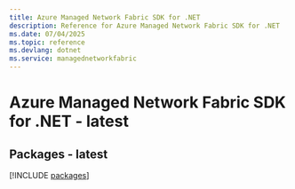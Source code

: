 ```yaml
---
title: Azure Managed Network Fabric SDK for .NET
description: Reference for Azure Managed Network Fabric SDK for .NET
ms.date: 07/04/2025
ms.topic: reference
ms.devlang: dotnet
ms.service: managednetworkfabric
---
```

# Azure Managed Network Fabric SDK for .NET - latest
## Packages - latest
[!INCLUDE [packages](managed-network-fabric-index.md)]